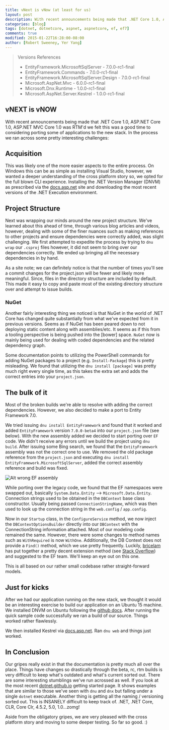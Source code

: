 ```yaml
---
title: vNext is vNow (at least for us)
layout: post
description: With recent announcements being made that .NET Core 1.0, ASP.NET Core 1.0, ASP.NET MVC Core 1.0 was RTM'd we felt this was a good time to considering porting some of applications to the new stack.
categories: [blog]
tags: [dotnet, dotnetcore, aspnet, aspnetcore, ef, ef7]
comments: true
modified: 2015-01-22T16:28:00-08:00
author: [Robert Sweeney, Yer Yang]
---
```


> Versions References
>
> * EntityFramework.MicrosoftSqlServer - 7.0.0-rc1-final
> * EntityFramework.Commands - 7.0.0-rc1-final
> * EntityFramework.MicrosoftSqlServer.Design - 7.0.0-rc1-final
> * Microsoft.AspNet.Mvc - 6.0.0-rc1-final
> * Microsoft.Dnx.Runtime - 1.0.0-rc1-final
> * Microsoft.AspNet.Server.Kestrel - 1.0.0-rc1-final

## vNEXT is vNOW ##

With recent announcements being made that .NET Core 1.0, ASP.NET Core 1.0, ASP.NET MVC Core 1.0 was RTM'd we felt this was a good time to considering porting some of applications to the new stack. In the process we ran across some pretty interesting challenges:

## Acquisition ##

This was likely one of the more easier aspects to the entire process. On Windows this can be as simple as installing Visual Studio, however, we wanted a deeper understanding of the cross platform story so, we opted for the full blown CLI experience. Installing the .NET Version Manager (DNVM) as prescribed via the [docs.asp.net](http://docs.asp.net) site and downloading the most recent versions of the .NET Execution environment.

## Project Structure ##

Next was wrapping our minds around the new project structure. We've learned about this ahead of time, through various blog articles and videos, however, dealing with some of the finer nuances such as making references to other projects and ensure dependencies were correctly added, was slight challenging. We first attempted to expedite the process by trying to `dnu wrap` our `.csproj` files however, it did not seem to bring over our dependencies correctly. We ended up bringing all the necessary dependencies in by hand.

As a site note; we can definitely notice is that the number of times you'll see a commit changes for the project.json will be fewer and likely more meaningful. Since, files in the directory structure are included by default. This made it easy to copy and paste most of the existing directory structure over and attempt to issue builds.

### NuGet ###

Another fairly interesting thing we noticed is that NuGet in the world of .NET Core has changed quite substantially from what we've expected from it in previous versions. Seems as if NuGet has been peared down to not deploying static content along with assemblies/etc. It seems as if this from a tooling perspective is being pushed into the [bower] space. `NuGet` now is mainly being used for dealing with coded dependencies and the related dependency graph.

Some documentation points to utilizing the PowerShell commands for adding NuGet packages to a project (e.g. `Install-Package`) this is pretty misleading. We found that utilizing the `dnu install [package]` was pretty much right every single time, as this takes the extra set and adds the correct entries into your `project.json`.

## The bulk of it ##

Most of the broken builds we're able to resolve with adding the correct dependencies. However, we also decided to make a port to Entity Framework 7.0.

We tried issuing `dnu install EntityFramework` and found that it worked and added `EntityFramework` version `7.0.0-beta4` into our `project.json` file (see below). With the new assembly added we decided to start porting over `EF` code. We didn't receive any errors until we build the project using `dnu build`. After issuing some Bing search, we found that the `EntityFramework` assembly was not the correct one to use. We removed the old package reference from the `project.json` and executing `dnu install EntityFramework.MicrosoftSqlServer`, added the correct assembly reference and build was fixed.

![Alt wrong EF assembly]({{site.baseurl}}/images/blog/ef-packages.png)

While porting over the legacy code, we found that the EF namespaces were swapped out, basically `System.Data.Entity` --> `Microsoft.Data.Entity`. Connection strings used to be obtained in the `DBContext` base class constructor. Usually being passed `ConnectionStringName`, which was then used to look up the connection string in the `web.config` / `app.config`.

Now in our `Startup` class, in the `ConfigureService` method, we now inject the `DBContextOptionsBuilder` directly into our `DBContext` with the ConnectionString information attached. Most of our modeling code remained the same. However, there were some changes to method names such as `WithRequired` is now `WithOne`. Additionally, the DB Context does not provide a `Find()` method, which we use pretty frequently. Luckily, [bricelam](http://stackoverflow.com/users/475031/bricelam)  has put together a pretty decent extension method (see [Stack Overflow](http://stackoverflow.com/questions/29030472/dbset-doesnt-have-a-find-method-in-ef7/29082410#29082410)) and suggested to the EF team. We'll keep an eye out on this one.

This is all based on our rather small codebase rather straight-forward models.

## Just for kicks  ##

After we had our application running on the new stack, we thought it would be an interesting exercise to build our application on an Ubuntu 15 machine. We installed DNVM on Ubuntu following the [github docs](https://github.com/dotnet/coreclr/blob/master/Documentation/install/get-dotnetcore-dnx-linux.md). After running the quick sample code successfully we ran a build of our source. Things worked rather flawlessly.

We then installed Kestrel via [docs.asp.net](https://docs.asp.net/en/latest/getting-started/installing-on-linux.html). Ran `dnu web` and things just worked.

## In Conclusion ##

Our gripes really exist in that the documentation is pretty much all over the place. Things have changes so drastically through the beta, rc, rtm builds is very difficult to keep what's outdated and what's current sorted out. There are some interesting stumblings we've run acrossed as well. If you look at the most recent [dotnet.github.io](http://dotnet.github.io/getting-started/) getting started page. It shows examples that are similar to those we've seen with `dnu` and `dnx` but falling under a single `dotnet` executable. Another thing is getting all the naming / versioning sorted out. This is INSANELY difficult to keep track of. .NET, .NET Core, CLR, Core Clr, 4.5.2, 5.0, 1.0...zomg!

Aside from the obligatory gripes,  we are very pleased with the cross platform story and moving to some deeper testing. So far so good. :)
